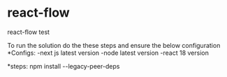 # react-flow
react-flow test

To run the solution do the these steps and ensure the below configuration
*Configs:
-next js latest version
-node latest version
-react 18 version

*steps: 
npm install --legacy-peer-deps


